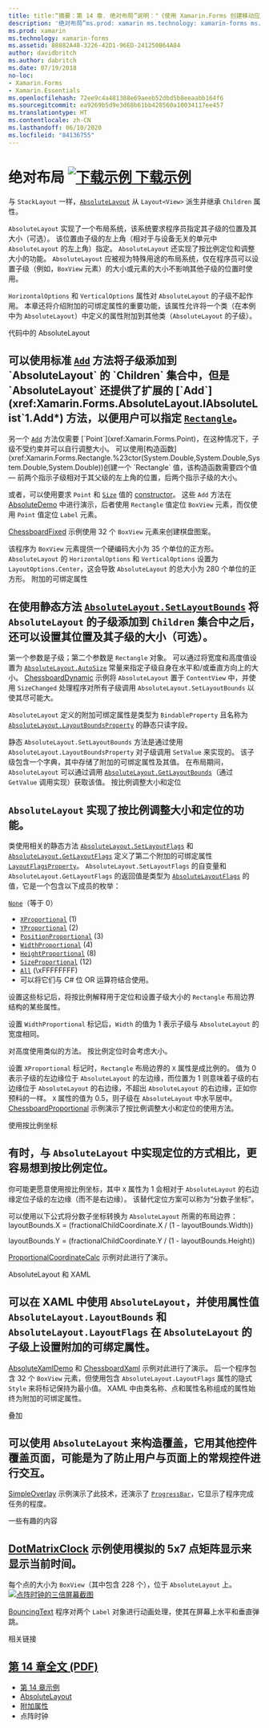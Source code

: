 ```yaml
---
title: title:“摘要：第 14 章. 绝对布局”说明："《使用 Xamarin.Forms 创建移动应用》- 摘要：摘要：第 14 章.
description: '绝对布局”ms.prod: xamarin ms.technology: xamarin-forms ms.assetid:88882A48-3226-42D1-96ED-241250B64A84 author: davidbritch ms.author: dabritch ms.date:2018 年 7 月 19 日 no-loc: [Xamarin.Forms, Xamarin.Essentials] 摘要：第 14 章.'
ms.prod: xamarin
ms.technology: xamarin-forms
ms.assetid: 88882A48-3226-42D1-96ED-241250B64A84
author: davidbritch
ms.author: dabritch
ms.date: 07/19/2018
no-loc:
- Xamarin.Forms
- Xamarin.Essentials
ms.openlocfilehash: 72ee9c4a481388e69aeeb52dbd5b8eeaabb164f6
ms.sourcegitcommit: ea9269b5d9e3d68b61bb428560a10034117ee457
ms.translationtype: HT
ms.contentlocale: zh-CN
ms.lasthandoff: 06/10/2020
ms.locfileid: "84136755"
---
```

# <a name="summary-of-chapter-14-absolute-layout"></a>绝对布局 [![下载示例](~/media/shared/download.png) 下载示例](https://github.com/xamarin/xamarin-forms-book-samples/tree/master/Chapter14)

与 `StackLayout` 一样，[`AbsoluteLayout`](xref:Xamarin.Forms.AbsoluteLayout) 从 `Layout<View>` 派生并继承 `Children` 属性。

`AbsoluteLayout` 实现了一个布局系统，该系统要求程序员指定其子级的位置及其大小（可选）。 该位置由子级的左上角（相对于与设备无关的单元中 `AbsoluteLayout` 的左上角）指定。 `AbsoluteLayout` 还实现了按比例定位和调整大小的功能。 `AbsoluteLayout` 应被视为特殊用途的布局系统，仅在程序员可以设置子级（例如，`BoxView` 元素）的大小或元素的大小不影响其他子级的位置时使用。

`HorizontalOptions` 和 `VerticalOptions` 属性对 `AbsoluteLayout` 的子级不起作用。 本章还将介绍附加的可绑定属性的重要功能，该属性允许将一个类（在本例中为 `AbsoluteLayout`）中定义的属性附加到其他类（`AbsoluteLayout` 的子级）。

代码中的 AbsoluteLayout

## <a name="absolutelayout-in-code"></a>可以使用标准 [`Add`](xref:System.Collections.Generic.ICollection`1.Add*) 方法将子级添加到 `AbsoluteLayout` 的 `Children` 集合中，但是 `AbsoluteLayout` 还提供了扩展的 [`Add`](xref:Xamarin.Forms.AbsoluteLayout.IAbsoluteList`1.Add*) 方法，以便用户可以指定 [`Rectangle`](xref:Xamarin.Forms.Rectangle)。

另一个 [`Add`](xref:Xamarin.Forms.AbsoluteLayout.IAbsoluteList`1.Add*) 方法仅需要 [`Point`](xref:Xamarin.Forms.Point)，在这种情况下，子级不受约束并可以自行调整大小。 可以使用[构造函数](xref:Xamarin.Forms.Rectangle.%23ctor(System.Double,System.Double,System.Double,System.Double))创建一个 `Rectangle` 值，该构造函数需要四个值 &mdash; 前两个指示子级相对于其父级的左上角的位置，后两个指示子级的大小。

或者，可以使用要求 `Point` 和 [`Size`](xref:Xamarin.Forms.Size) 值的 [constructor](xref:Xamarin.Forms.Rectangle.%23ctor(Xamarin.Forms.Point,Xamarin.Forms.Size))。 这些 `Add` 方法在 [AbsoluteDemo](https://github.com/xamarin/xamarin-forms-book-samples/tree/master/Chapter14/AbsoluteDemo) 中进行演示，后者使用 `Rectangle` 值定位 `BoxView` 元素，而仅使用 `Point` 值定位 `Label` 元素。

[ChessboardFixed](https://github.com/xamarin/xamarin-forms-book-samples/tree/master/Chapter14/ChessboardFixed) 示例使用 32 个 `BoxView` 元素来创建棋盘图案。

该程序为 `BoxView` 元素提供一个硬编码大小为 35 个单位的正方形。 `AbsoluteLayout` 的 `HorizontalOptions` 和 `VerticalOptions` 设置为 `LayoutOptions.Center`，这会导致 `AbsoluteLayout` 的总大小为 280 个单位的正方形。 附加的可绑定属性

## <a name="attached-bindable-properties"></a>在使用静态方法 [`AbsoluteLayout.SetLayoutBounds`](xref:Xamarin.Forms.AbsoluteLayout.SetLayoutBounds(Xamarin.Forms.BindableObject,Xamarin.Forms.Rectangle)) 将 `AbsoluteLayout` 的子级添加到 `Children` 集合中之后，还可以设置其位置及其子级的大小（可选）。

第一个参数是子级；第二个参数是 `Rectangle` 对象。 可以通过将宽度和高度值设置为 [`AbsoluteLayout.AutoSize`](xref:Xamarin.Forms.AbsoluteLayout.AutoSize) 常量来指定子级自身在水平和/或垂直方向上的大小。 [ChessboardDynamic](https://github.com/xamarin/xamarin-forms-book-samples/tree/master/Chapter14/ChessboardDynamic) 示例将 `AbsoluteLayout` 置于 `ContentView` 中，并使用 `SizeChanged` 处理程序对所有子级调用 `AbsoluteLayout.SetLayoutBounds` 以使其尽可能大。

`AbsoluteLayout` 定义的附加可绑定属性是类型为 `BindableProperty` 且名称为 [`AbsoluteLayout.LayoutBoundsProperty`](xref:Xamarin.Forms.AbsoluteLayout.LayoutBoundsProperty) 的静态只读字段。  

静态 `AbsoluteLayout.SetLayoutBounds` 方法是通过使用 `AbsoluteLayout.LayoutBoundsProperty` 对子级调用 `SetValue` 来实现的。 该子级包含一个字典，其中存储了附加的可绑定属性及其值。 在布局期间，`AbsoluteLayout` 可以通过调用 [`AbsoluteLayout.GetLayoutBounds`](xref:Xamarin.Forms.AbsoluteLayout.GetLayoutBounds(Xamarin.Forms.BindableObject))（通过 `GetValue` 调用实现）获取该值。 按比例调整大小和定位

## <a name="proportional-sizing-and-positioning"></a>`AbsoluteLayout` 实现了按比例调整大小和定位的功能。

类使用相关的静态方法 [`AbsoluteLayout.SetLayoutFlags`](xref:Xamarin.Forms.AbsoluteLayout.SetLayoutFlags(Xamarin.Forms.BindableObject,Xamarin.Forms.AbsoluteLayoutFlags)) 和 [`AbsoluteLayout.GetLayoutFlags`](xref:Xamarin.Forms.AbsoluteLayout.GetLayoutFlags(Xamarin.Forms.BindableObject)) 定义了第二个附加的可绑定属性 [`LayoutFlagsProperty`](xref:Xamarin.Forms.AbsoluteLayout.LayoutFlagsProperty)。 `AbsoluteLayout.SetLayoutFlags` 的自变量和 `AbsoluteLayout.GetLayoutFlags` 的返回值是类型为 [`AbsoluteLayoutFlags`](xref:Xamarin.Forms.AbsoluteLayoutFlags) 的值，它是一个包含以下成员的枚举：

[`None`](xref:Xamarin.Forms.AbsoluteLayoutFlags.None)（等于 0）

- [`XProportional`](xref:Xamarin.Forms.AbsoluteLayoutFlags.XProportional) (1)
- [`YProportional`](xref:Xamarin.Forms.AbsoluteLayoutFlags.YProportional) (2)
- [`PositionProportional`](xref:Xamarin.Forms.AbsoluteLayoutFlags.PositionProportional) (3)
- [`WidthProportional`](xref:Xamarin.Forms.AbsoluteLayoutFlags.WidthProportional) (4)
- [`HeightProportional`](xref:Xamarin.Forms.AbsoluteLayoutFlags.HeightProportional) (8)
- [`SizeProportional`](xref:Xamarin.Forms.AbsoluteLayoutFlags.SizeProportional) (12)
- [`All`](xref:Xamarin.Forms.AbsoluteLayoutFlags.All) (\xFFFFFFFF)
- 可以将它们与 C# 位 OR 运算符结合使用。

设置这些标记后，将按比例解释用于定位和设置子级大小的 `Rectangle` 布局边界结构的某些属性。

设置 `WidthProportional` 标记后，`Width` 的值为 1 表示子级与 `AbsoluteLayout` 的宽度相同。

对高度使用类似的方法。 按比例定位时会考虑大小。

设置 `XProportional` 标记时，`Rectangle` 布局边界的 `X` 属性是成比例的。 值为 0 表示子级的左边缘位于 `AbsoluteLayout` 的左边缘，而位置为 1 则意味着子级的右边缘位于 `AbsoluteLayout` 的右边缘，不超出 `AbsoluteLayout` 的右边缘，正如你预料的一样。 `X` 属性的值为 0.5，则子级在 `AbsoluteLayout` 中水平居中。 [ChessboardProportional](https://github.com/xamarin/xamarin-forms-book-samples/tree/master/Chapter14/ChessboardProportional) 示例演示了按比例调整大小和定位的使用方法。

使用按比例坐标

## <a name="working-with-proportional-coordinates"></a>有时，与 `AbsoluteLayout` 中实现定位的方式相比，更容易想到按比例定位。

你可能更愿意使用按比例坐标，其中 `X` 属性为 1 会相对于 `AbsoluteLayout` 的右边缘定位子级的左边缘（而不是右边缘）。 该替代定位方案可以称为“分数子坐标”。

可以使用以下公式将分数子坐标转换为 `AbsoluteLayout` 所需的布局边界： layoutBounds.X = (fractionalChildCoordinate.X / (1 - layoutBounds.Width))

layoutBounds.Y = (fractionalChildCoordinate.Y / (1 - layoutBounds.Height))

[ProportionalCoordinateCalc](https://github.com/xamarin/xamarin-forms-book-samples/tree/master/Chapter14/PropCoordCalc) 示例对此进行了演示。

AbsoluteLayout 和 XAML

## <a name="absolutelayout-and-xaml"></a>可以在 XAML 中使用 `AbsoluteLayout`，并使用属性值 `AbsoluteLayout.LayoutBounds` 和 `AbsoluteLayout.LayoutFlags` 在 `AbsoluteLayout` 的子级上设置附加的可绑定属性。

[AbsoluteXamlDemo](https://github.com/xamarin/xamarin-forms-book-samples/tree/master/Chapter14/AbsoluteXamlDemo) 和 [ChessboardXaml](https://github.com/xamarin/xamarin-forms-book-samples/tree/master/Chapter14/ChessboardXaml) 示例对此进行了演示。 后一个程序包含 32 个 `BoxView` 元素，但使用包含 `AbsoluteLayout.LayoutFlags` 属性的隐式 `Style` 来将标记保持为最小值。 XAML 中由类名称、点和属性名称组成的属性始终为附加的可绑定属性。

叠加

## <a name="overlays"></a>可以使用 `AbsoluteLayout` 来构造覆盖，它用其他控件覆盖页面，可能是为了防止用户与页面上的常规控件进行交互。

[SimpleOverlay](https://github.com/xamarin/xamarin-forms-book-samples/tree/master/Chapter14/SimpleOverlay) 示例演示了此技术，还演示了 [`ProgressBar`](xref:Xamarin.Forms.ProgressBar)，它显示了程序完成任务的程度。

一些有趣的内容

## <a name="some-fun"></a>[DotMatrixClock](https://github.com/xamarin/xamarin-forms-book-samples/tree/master/Chapter14/DotMatrixClock) 示例使用模拟的 5x7 点矩阵显示来显示当前时间。

每个点的大小为 `BoxView`（其中包含 228 个），位于 `AbsoluteLayout` 上。 [![点阵时钟的三倍屏幕截图](images/ch14fg08-small.png "点阵时钟")](images/ch14fg08-large.png#lightbox "点阵时钟")

[BouncingText](https://github.com/xamarin/xamarin-forms-book-samples/tree/master/Chapter14/BouncingText) 程序对两个 `Label` 对象进行动画处理，使其在屏幕上水平和垂直弹跳。

相关链接

## <a name="related-links"></a>[第 14 章全文 (PDF)](https://download.xamarin.com/developer/xamarin-forms-book/XamarinFormsBook-Ch14-Apr2016.pdf)

- [第 14 章示例](https://github.com/xamarin/xamarin-forms-book-samples/tree/master/Chapter14)
- [AbsoluteLayout](~/xamarin-forms/user-interface/layouts/absolute-layout.md)
- [附加属性](~/xamarin-forms/xaml/attached-properties.md)
- 点阵时钟

